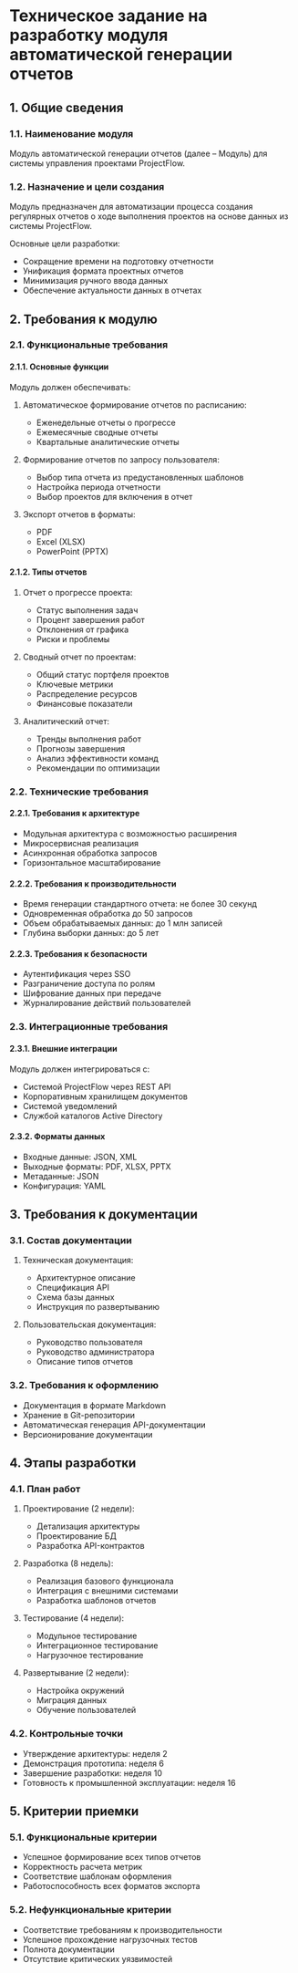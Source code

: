 # Техническое задание на разработку модуля автоматической генерации отчетов

## 1. Общие сведения

### 1.1. Наименование модуля

Модуль автоматической генерации отчетов (далее – Модуль) для системы управления проектами ProjectFlow.

### 1.2. Назначение и цели создания

Модуль предназначен для автоматизации процесса создания регулярных отчетов о ходе выполнения проектов на основе данных из системы ProjectFlow.

Основные цели разработки:
- Сокращение времени на подготовку отчетности
- Унификация формата проектных отчетов
- Минимизация ручного ввода данных
- Обеспечение актуальности данных в отчетах

## 2. Требования к модулю

### 2.1. Функциональные требования

#### 2.1.1. Основные функции

Модуль должен обеспечивать:

1. Автоматическое формирование отчетов по расписанию:
   - Еженедельные отчеты о прогрессе
   - Ежемесячные сводные отчеты
   - Квартальные аналитические отчеты

2. Формирование отчетов по запросу пользователя:
   - Выбор типа отчета из предустановленных шаблонов
   - Настройка периода отчетности
   - Выбор проектов для включения в отчет

3. Экспорт отчетов в форматы:
   - PDF
   - Excel (XLSX)
   - PowerPoint (PPTX)

#### 2.1.2. Типы отчетов

1. Отчет о прогрессе проекта:
   - Статус выполнения задач
   - Процент завершения работ
   - Отклонения от графика
   - Риски и проблемы

2. Сводный отчет по проектам:
   - Общий статус портфеля проектов
   - Ключевые метрики
   - Распределение ресурсов
   - Финансовые показатели

3. Аналитический отчет:
   - Тренды выполнения работ
   - Прогнозы завершения
   - Анализ эффективности команд
   - Рекомендации по оптимизации

### 2.2. Технические требования

#### 2.2.1. Требования к архитектуре

- Модульная архитектура с возможностью расширения
- Микросервисная реализация
- Асинхронная обработка запросов
- Горизонтальное масштабирование

#### 2.2.2. Требования к производительности

- Время генерации стандартного отчета: не более 30 секунд
- Одновременная обработка до 50 запросов
- Объем обрабатываемых данных: до 1 млн записей
- Глубина выборки данных: до 5 лет

#### 2.2.3. Требования к безопасности

- Аутентификация через SSO
- Разграничение доступа по ролям
- Шифрование данных при передаче
- Журналирование действий пользователей

### 2.3. Интеграционные требования

#### 2.3.1. Внешние интеграции

Модуль должен интегрироваться с:
- Системой ProjectFlow через REST API
- Корпоративным хранилищем документов
- Системой уведомлений
- Службой каталогов Active Directory

#### 2.3.2. Форматы данных

- Входные данные: JSON, XML
- Выходные форматы: PDF, XLSX, PPTX
- Метаданные: JSON
- Конфигурация: YAML

## 3. Требования к документации

### 3.1. Состав документации

1. Техническая документация:
   - Архитектурное описание
   - Спецификация API
   - Схема базы данных
   - Инструкция по развертыванию

2. Пользовательская документация:
   - Руководство пользователя
   - Руководство администратора
   - Описание типов отчетов

### 3.2. Требования к оформлению

- Документация в формате Markdown
- Хранение в Git-репозитории
- Автоматическая генерация API-документации
- Версионирование документации

## 4. Этапы разработки

### 4.1. План работ

1. Проектирование (2 недели):
   - Детализация архитектуры
   - Проектирование БД
   - Разработка API-контрактов

2. Разработка (8 недель):
   - Реализация базового функционала
   - Интеграция с внешними системами
   - Разработка шаблонов отчетов

3. Тестирование (4 недели):
   - Модульное тестирование
   - Интеграционное тестирование
   - Нагрузочное тестирование

4. Развертывание (2 недели):
   - Настройка окружений
   - Миграция данных
   - Обучение пользователей

### 4.2. Контрольные точки

- Утверждение архитектуры: неделя 2
- Демонстрация прототипа: неделя 6
- Завершение разработки: неделя 10
- Готовность к промышленной эксплуатации: неделя 16

## 5. Критерии приемки

### 5.1. Функциональные критерии

- Успешное формирование всех типов отчетов
- Корректность расчета метрик
- Соответствие шаблонам оформления
- Работоспособность всех форматов экспорта

### 5.2. Нефункциональные критерии

- Соответствие требованиям к производительности
- Успешное прохождение нагрузочных тестов
- Полнота документации
- Отсутствие критических уязвимостей

